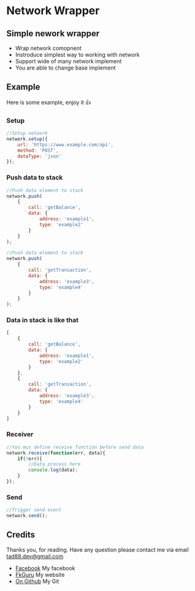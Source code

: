 # Network Wrapper


## Simple nework wrapper

 * Wrap network comopnent
 * Instroduce simplest way to working with network
 * Support wide of many network implement
 * You are able to change base implement

## Example

Here is some example, enjoy it :+1:

### Setup
```javascript
//Setup network
network.setup({
    url: 'https://www.example.com/api',
    method: 'POST',
    dataType: 'json'
});
```

### Push data to stack

```javascript
//Push data element to stack
network.push(
    {
        call: 'getBalance',
        data: {
            address: 'example1',
            type: 'example2'
        }
    }
);

//Push data element to stack
network.push(
    {
        call: 'getTransaction',
        data: {
            address: 'example3',
            type: 'example4'
        }
    }
);
```

### Data in stack is like that

```javascript
[
    {
        call: 'getBalance',
        data: {
            address: 'example1',
            type: 'example2'
        }
    },
    {
        call: 'getTransaction',
        data: {
            address: 'example3',
            type: 'example4'
        }
    }    
]
```

### Receiver

```javascript
//You mus define receive function before send data
network.receive(function(err, data){
    if(!err){
        //Data process here
        console.log(data);
    }
});
```

### Send

```javascript
//Trigger send event
network.send();
```

## Credits
Thanks you, for reading. Have any question please contact me via email [tad88.dev@gmail.com](mailto://tad88.dev@gmail.com)

* [Facebook](https://www.facebook.com/tad88.dev) My facebook
* [FkGuru](https://www.fkguru.com) My website
* [On Github](https://github.com/tad88.dev) My Git
